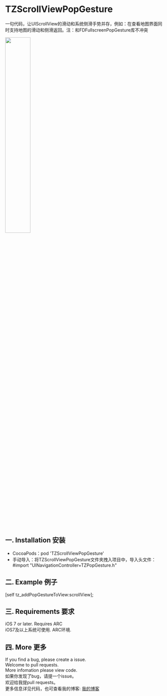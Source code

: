 # TZScrollViewPopGesture

一句代码，让UIScrollView的滑动和系统侧滑手势并存，例如：在查看地图界面同时支持地图的滑动和侧滑返回。注：和FDFullscreenPopGesture库不冲突
 
 <img src="http://images2015.cnblogs.com/blog/778485/201610/778485-20161005123148364-545121730.png" width="40%" height="40%">

## 一. Installation 安装

  * CocoaPods：pod 'TZScrollViewPopGesture'
  * 手动导入：将TZScrollViewPopGesture文件夹拽入项目中，导入头文件：#import "UINavigationController+TZPopGesture.h"

## 二. Example 例子

  [self tz_addPopGestureToView:scrollView];

## 三. Requirements 要求

  iOS 7 or later. Requires ARC  
  iOS7及以上系统可使用. ARC环境.

## 四. More 更多 

  If you find a bug, please create a issue.  
  Welcome to pull requests.  
  More infomation please view code.  
  如果你发现了bug，请提一个issue。  
  欢迎给我提pull requests。  
  更多信息详见代码，也可查看我的博客: [我的博客](http://www.cnblogs.com/tanzhenblog/ "半尺尘 - 博客园")
